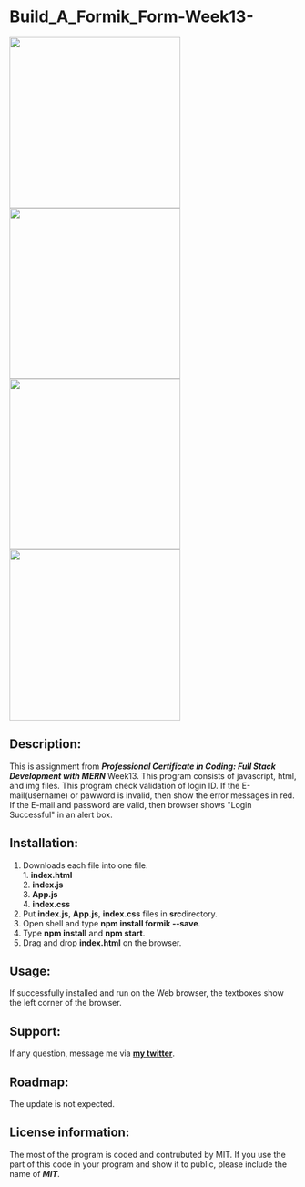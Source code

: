 # Build_A_Formik_Form-Week13-

<img src="Build_A_Formik_Form1" width='300'/>
<img src="Build_A_Formik_Form2" width='300'/>
<img src="Build_A_Formik_Form3" width='300'/>
<img src="Build_A_Formik_Form4" width='300'/>

## Description:
  This is assignment from ***Professional Certificate in Coding: Full Stack Development with MERN*** Week13.
  This program consists of javascript, html, and img files.
  This program check validation of login ID. If the E-mail(username) or pawword is invalid, then show the error messages in red.
  If the E-mail and password are valid, then browser shows "Login Successful" in an alert box.

## Installation:
  1. Downloads each file into one file. <br>
    1. **index.html** <br>
    2. **index.js** <br>
    3. **App.js** <br>
    4. **index.css** <br>
  2. Put **index.js**, **App.js**, **index.css** files in **src**directory.
  3. Open shell and type **npm install formik --save**.
  4. Type **npm install** and **npm start**.
  5. Drag and drop **index.html** on the browser.
  
## Usage:
  <p>If successfully installed and run on the Web browser, the textboxes show the left corner of the browser.</p>
  
## Support:
  If any question, message me via **[my twitter](https://twitter.com/Kojiro38895598)**.
  
## Roadmap:
  The update is not expected.
  
## License information: 
 The most of the program is coded and contrubuted by MIT. If you use the part of this code in your program and show it to public, please include the name of ***MIT***.
